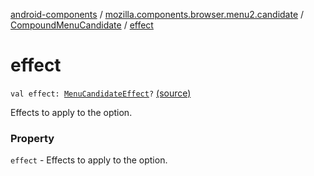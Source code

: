 [android-components](../../index.md) / [mozilla.components.browser.menu2.candidate](../index.md) / [CompoundMenuCandidate](index.md) / [effect](./effect.md)

# effect

`val effect: `[`MenuCandidateEffect`](../-menu-candidate-effect.md)`?` [(source)](https://github.com/mozilla-mobile/android-components/blob/master/components/browser/menu2/src/main/java/mozilla/components/browser/menu2/candidate/MenuCandidate.kt#L68)

Effects to apply to the option.

### Property

`effect` - Effects to apply to the option.